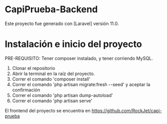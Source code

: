 # CapiPrueba-Backend

Este proyecto fue generado con [Laravel] versión 11.0.

# Instalación e inicio del proyecto

PRE-REQUISITO: Tener composer instalado, y tener corriendo MySQL.

1. Clonar el repositorio
2. Abrir la terminal en la raíz del proyecto.
3. Correr el comando 'composer install'
4. Correr el comando 'php artisan migrate:fresh --seed' y aceptar la confirmación
5. Correr el comando 'php artisan dump-autoload'
6. Correr el comando 'php artisan serve'

El frontend del proyecto se encuentra en https://github.com/RockJet/capi-prueba
